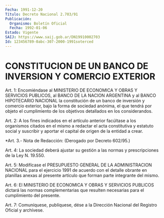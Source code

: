 ```yaml
---
Fecha: 1991-12-20
Título: Decreto Nacional 2.703/91
Publicación:
  Organismo: Boletín Oficial
  Fecha: 1992-01-06
Estado: Vigente
SAIJ: https://www.saij.gob.ar/DN19910002703
Id: 123456789-0abc-307-2000-1991soterced
---
```

# CONSTITUCION DE UN BANCO DE INVERSION Y COMERCIO EXTERIOR

<a id="1"></a>
Art.  1:  Encomiéndase  al  MINISTERIO  DE ECONOMICA Y OBRAS Y SERVICIOS  PUBLICOS,  al BANCO DE LA NACION ARGENTINA  y  al  BANCO HIPOTECARIO NACIONAL la  constitución  de  un  banco de inversión y comercio  exterior,  bajo  la  forma  de sociedad anónima,  el  que tendrá por objeto el cumplimiento de los  objetivos  detallados  en los considerandos.

<a id="2"></a>
Art. 2: A los fines indicados en el artículo anterior facúltase a los organismos citados en el mismo a redactar el acta constitutiva  y estatuto social y suscribir y aportar el capital de origen de la entidad a crear.

<a id="3"></a>
*Art. 3.- Nota de Redacción: (Derogado por Decreto 602/95.)

<a id="4"></a>
Art.  4:  La sociedad deberá ajustar su gestión a las normas y prescripciones de la Ley N. 19.550.

<a id="5"></a>
Art. 5: Modifícase el PRESUPUESTO GENERAL DE LA ADMINISTRACION NACIONAL  para  el ejercicio 1991 de acuerdo con el detalle obrante en  planillas  anexas    al  presente  artículo  que  forman  parte integrante del mismo.

<a id="6"></a>
Art. 6: El MINISTERIO DE ECONOMICA Y OBRAS Y SERVICIOS PUBLICOS dictará  las normas complementarias que resulten necesarias para el cumplimiento del presente.

<a id="7"></a>
Art.  7: Comuníquese, publíquese, dése a la Dirección Nacional del Registro Oficial y archívese.